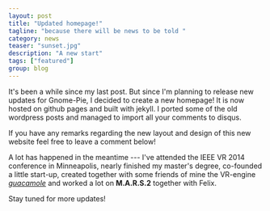 ```yaml
---
layout: post
title: "Updated homepage!"
tagline: "because there will be news to be told "
category: news
teaser: "sunset.jpg"
description: "A new start"
tags: ["featured"]
group: blog
---
```


It's been a while since my last post. But since I'm planning to release new updates for Gnome-Pie, I decided to create a new homepage! It is now hosted on github pages and built with jekyll. I ported some of the old wordpress posts and managed to import all your comments to disqus.

<!--more-->

If you have any remarks regarding the new layout and design of this new website feel free to leave a comment below!

A lot has happened in the meantime --- I've attended the IEEE VR 2014 conference in Minneapolis, nearly finished my master's degree, co-founded a little start-up, created together with some friends of mine the VR-engine [_guacamole_](https://github.com/vrsys) and worked a lot on **M.A.R.S.2** together with Felix.

Stay tuned for more updates!
